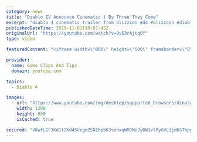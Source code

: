 ```yaml
---
category: news
title: "Diablo IV Announce Cinematic | By Three They Come"
excerpt: "diablo 4 cinematic trailer from blizzcon #d4 #blizzcon #diablo."
publishedDateTime: 2019-11-01T19:01:45Z
originalUrl: "https://youtube.com/watch?v=0vE3rAjtqUY"
type: video

featuredContent: "<iframe width=\"800\" height=\"500\" frameborder=\"0\" src=\"https://www.youtube.com/embed/0vE3rAjtqUY\" allow=\"accelerometer; autoplay; encrypted-media; gyroscope; picture-in-picture\" allowfullscreen></iframe>"

provider:
  name: Game Clips And Tips
  domain: youtube.com

topics:
  - Diablo 4

images:
  - url: "https://www.youtube.com/img/desktop/supported_browsers/dinosaur.png"
    width: 1200
    height: 800
    isCached: true

secured: "VKwfLGF3Kd1tZKd45UegmZSN2bpbKJsehxqWMJMoJyBW1vlPy6VL3jd6SThpgPkuHhKj/XT0h9uvsW4qKA0etIFm2qD2a3O6HTQ/V4L3QCzbEqSA0BeDaIN52B5X8V/kfo5zjWaO2qNQUji7LSl/ZoziGLGGzGvMUiBIWYsPQfWCYq8h2P+b5DGfVd/jT8E9WOLIBT3XOQHo1V/hGavq3WG7qER7JRKgifcKBS8oUmzhk2Pgpuim9ldeNWvrB1Hsl7TzrxsqIFbd8ilwQJOChIpzPR1PgYmZu+7pPpGYvlM5STbWM+gblgzjsHLnSAPc3opia0Uk7hukrdRobqPM5SSZ7jpTCWPv1Y4wdC9qSRdVroZzX3YYSTw5JJhLa3EUUeAROyIxcuHXdQlMlntVFA==;P5zunrzGkQcRBT9pr/8iTA=="
---
```


